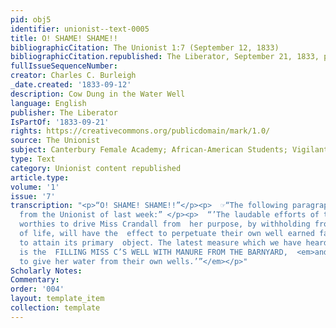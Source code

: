 ```yaml
---
pid: obj5
identifier: unionist--text-0005
title: O! SHAME! SHAME!!
bibliographicCitation: The Unionist 1:7 (September 12, 1833)
bibliographicCitation.republished: The Liberator, September 21, 1833, p. 151 (3:38:151)
fullIssueSequenceNumber: 
creator: Charles C. Burleigh
_date.created: '1833-09-12'
description: Cow Dung in the Water Well
language: English
publisher: The Liberator
IsPartOf: '1833-09-21'
rights: https://creativecommons.org/publicdomain/mark/1.0/
source: The Unionist
subject: Canterbury Female Academy; African-American Students; Vigilante VIolence
type: Text
category: Unionist content republished
article.type: 
volume: '1'
issue: '7'
transcription: "<p>“O! SHAME! SHAME!!”</p><p>  ☞“The following paragraph is  extracted
  from the Unionist of last week:” </p><p>  “’The laudable efforts of the Canterbury
  worthies to drive Miss Crandall from  her purpose, by withholding from her the necessaries
  of life, will have the  effect to perpetuate their own well earned fame, if not
  to attain its primary  object. The latest measure which we have heard of their adopting,
  is the  FILLING MISS C’S WELL WITH MANURE FROM THE BARNYARD,  <em>and then refusing
  to give her water from their own wells.’”</em></p>"
Scholarly Notes: 
Commentary: 
order: '004'
layout: template_item
collection: template
---
```

